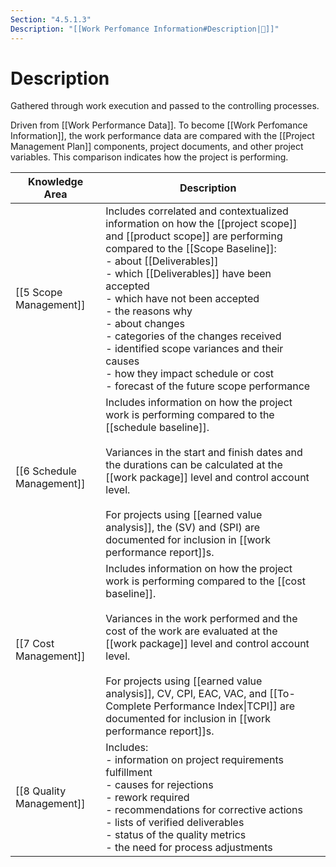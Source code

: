 ```yaml
---
Section: "4.5.1.3"
Description: "[[Work Perfomance Information#Description|📝]]"
---
```

# Description
Gathered through work execution and passed to the controlling processes.

Driven from [[Work Performance Data]]. To become [[Work Perfomance Information]], the work performance data are compared with the [[Project Management Plan]] components, project documents, and other project variables. This comparison indicates how the project is performing.

| Knowledge Area | Description |  |
| ---- | ---- | ---- |
| [[5 Scope Management]] | Includes correlated and contextualized information on how the [[project scope]] and [[product scope]] are performing compared to the [[Scope Baseline]]:<br>- about [[Deliverables]]<br>	- which [[Deliverables]] have been accepted<br>	- which have not been accepted<br>	- the reasons why<br>- about changes<br>	- categories of the changes received<br>	- identified scope variances and their causes<br>	- how they impact schedule or cost<br>	- forecast of the future scope performance |  |
| [[6 Schedule Management]] | Includes information on how the project work is performing compared to the [[schedule baseline]].<br><br>Variances in the start and finish dates and the durations can be calculated at the [[work package]] level and control account level.<br><br>For projects using [[earned value analysis]], the (SV) and (SPI) are documented for inclusion in [[work performance report]]s. |  |
| [[7 Cost Management]] | Includes information on how the project work is performing compared to the [[cost baseline]].<br><br>Variances in the work performed and the cost of the work are evaluated at the [[work package]] level and control account level.<br><br>For projects using [[earned value analysis]], CV, CPI, EAC, VAC, and [[To-Complete Performance Index\|TCPI]] are documented for inclusion in [[work performance report]]s. |  |
| [[8 Quality Management]] | Includes:<br>- information on project requirements fulfillment<br>- causes for rejections<br>- rework required<br>- recommendations for corrective actions<br>- lists of verified deliverables<br>- status of the quality metrics<br>- the need for process adjustments |  |
